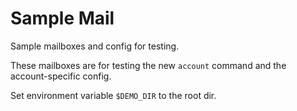 # Sample Mail

Sample mailboxes and config for testing.

These mailboxes are for testing the new `account` command and the
account-specific config.

Set environment variable `$DEMO_DIR` to the root dir.
